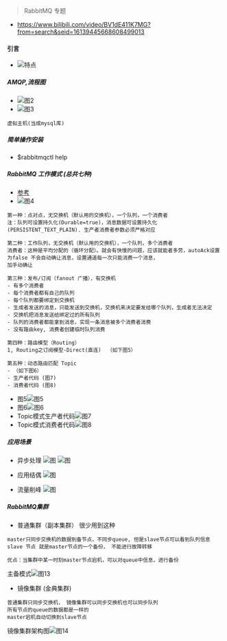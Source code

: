 > RabbitMQ 专题
- https://www.bilibili.com/video/BV1dE411K7MG?from=search&seid=16139445668608499013

#### 引言
- ![特点](./pic/mq01.png)

##### AMQP,流程图
- ![图2](./pic/mq02.png)
- ![图3](./pic/mq03.png)
```text
虚拟主机(当成mysql库)
```

##### 简单操作安装
- $rabbitmqctl help

##### RabbitMQ 工作模式 (总共七种)
- [参考](https://www.rabbitmq.com/getstarted.html)
- ![图4](./pic/mq04.png)

```text
第一种：点对点，无交换机（默认用的交换机），一个队列，一个消费者
注：队列可设置持久化(Durable=true)，消息数据可设置持久化(PERSISTENT_TEXT_PLAIN). 生产者消费者参数必须严格对应

第二种：工作队列，无交换机（默认用的交换机），一个队列，多个消费者
消费者：这种是平均分配的（循环分配）。就会有快慢的问题，应该就能者多劳，autoAck设置为false 不会自动确让消息，设置通道每一次只能消费一个消息，
加手动确让

第三种：发布/订阅（fanout 广播），有交换机
- 有多个消费者
- 每个消费者都有自己的队列
- 每个队列都要绑定到交换机
- 生成者发送的消息，只能发送到交换机，交换机来决定要发给哪个队列，生成者无法决定
- 交换机把消息发送给绑定过的所有队列
- 队列的消费者都能拿到消息，实现一条消息被多个消费者消费 
- 没有路由key, 消费者创建临时队列消费

第四种：路由模型（Routing）
1, Routing之订阅模型-Direct(直连)  （如下图5）

第五种：动态路由匹配 Topic 
- （如下图6）
- 生产者代码 (图7)
- 消费者代码 (图8)

```
- 图5![图5](./pic/m5.png)
- 图6![图6](./pic/m06.png)
- Topic模式生产者代码![图7](./pic/topic-provider.png)
- Topic模式消费者代码![图8](./pic/topic-customer.png)


##### 应用场景
- 异步处理
![图](./pic/m8.png)
![图](./pic/m9.png)

- 应用结偶
![图](./pic/m11.png)

- 流量削峰
![图](./pic/m12.png)


##### RabbitMQ集群
- 普通集群（副本集群） 很少用到这种
```text
master只同步交换机的数据到备节点，不同步queue, 但是slave节点可以看到队列信息
slave 节点 就是master节点的一个备份， 不能进行故障转移

优点：当集群中某一时刻master节点宕机，可以对queue中信息，进行备份
```
主备模式![图13](./pic/m13.png)

- 镜像集群 (金典集群)
```text
普通集群只同步交换机， 镜像集群可以同步交换机也可以同步队列
所有节点的queue的数据都是一样的
master宕机自动切换到slave节点
```
镜像集群架构图![图14](./pic/m14.png)